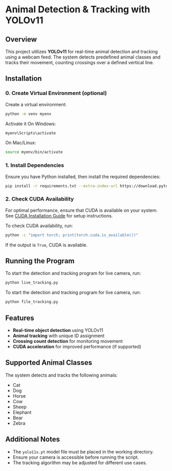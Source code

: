 # **Animal Detection & Tracking with YOLOv11**

## **Overview**
This project utilizes **YOLOv11** for real-time animal detection and tracking using a webcam feed. The system detects predefined animal classes and tracks their movement, counting crossings over a defined vertical line.

## **Installation**
### **0. Create Virtual Environment (optional)**
Create a virtual environment:
```sh
python -m venv myenv
```
Activate it
On Windows:
```sh
myenv\Scripts\activate
```
On Mac/Linux:
```sh
source myenv/bin/activate
```
### **1. Install Dependencies**
Ensure you have Python installed, then install the required dependencies:
```sh
pip install -r requirements.txt --extra-index-url https://download.pytorch.org/whl/cu124
```

### **2. Check CUDA Availability**
For optimal performance, ensure that CUDA is available on your system. See [CUDA Installation Guide](CUDA.md) for setup instructions.

To check CUDA availability, run:
```sh
python -c "import torch; print(torch.cuda.is_available())"
```
If the output is `True`, CUDA is available.

## **Running the Program**
To start the detection and tracking program for live camera, run:
```sh
python live_tracking.py
```

To start the detection and tracking program for live camera, run:
```sh
python file_tracking.py
```

## **Features**
- **Real-time object detection** using YOLOv11
- **Animal tracking** with unique ID assignment
- **Crossing count detection** for monitoring movement
- **CUDA acceleration** for improved performance (if supported)

## **Supported Animal Classes**
The system detects and tracks the following animals:
- Cat
- Dog
- Horse
- Cow
- Sheep
- Elephant
- Bear
- Zebra

## **Additional Notes**
- The `yolo11x.pt` model file must be placed in the working directory.
- Ensure your camera is accessible before running the script.
- The tracking algorithm may be adjusted for different use cases.